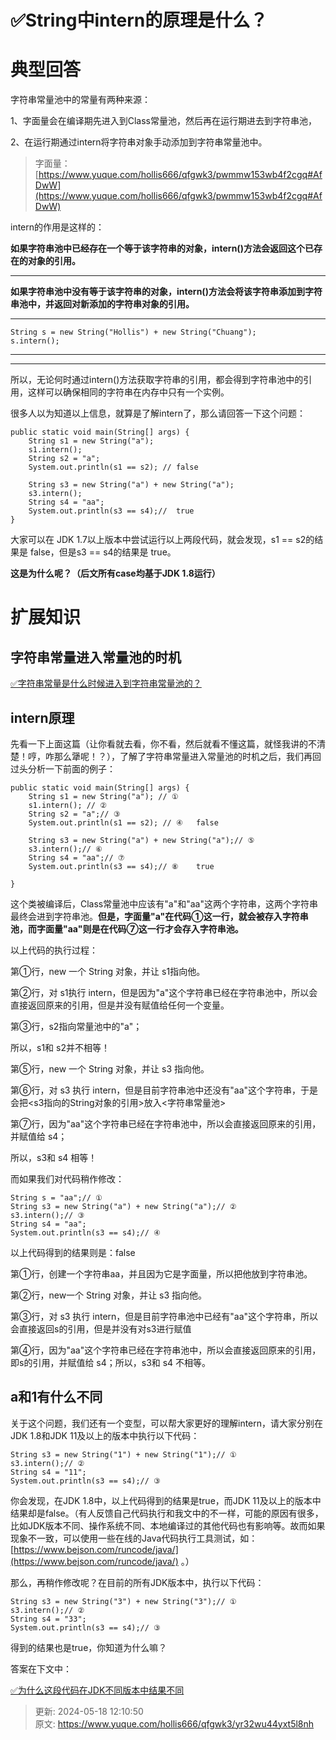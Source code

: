 # ✅String中intern的原理是什么？

# 典型回答


字符串常量池中的常量有两种来源：



1、字面量会在编译期先进入到Class常量池，然后再在运行期进去到字符串池，

2、在运行期通过intern将字符串对象手动添加到字符串常量池中。



> 字面量：[https://www.yuque.com/hollis666/qfgwk3/pwmmw153wb4f2cgq#AfDwW](https://www.yuque.com/hollis666/qfgwk3/pwmmw153wb4f2cgq#AfDwW)
>



intern的作用是这样的：



**如果字符串池中已经存在一个等于该字符串的对象，intern()方法会返回这个已存在的对象的引用。**

****

**如果字符串池中没有等于该字符串的对象，intern()方法会将该字符串添加到字符串池中，并返回对新添加的字符串对象的引用。**

****

```plain
String s = new String("Hollis") + new String("Chuang");
s.intern();
```

****

****

所以，无论何时通过intern()方法获取字符串的引用，都会得到字符串池中的引用，这样可以确保相同的字符串在内存中只有一个实例。



很多人以为知道以上信息，就算是了解intern了，那么请回答一下这个问题：



```plain
public static void main(String[] args) {
    String s1 = new String("a"); 
    s1.intern(); 
    String s2 = "a";
    System.out.println(s1 == s2); // false
    
    String s3 = new String("a") + new String("a");
    s3.intern();
    String s4 = "aa";
    System.out.println(s3 == s4);//  true
}
```



大家可以在 JDK 1.7以上版本中尝试运行以上两段代码，就会发现，s1 == s2的结果是 false，但是s3 == s4的结果是 true。



**这是为什么呢？（后文所有case均基于JDK 1.8运行）**

# 扩展知识


## 字符串常量进入常量池的时机


[✅字符串常量是什么时候进入到字符串常量池的？](https://www.yuque.com/hollis666/qfgwk3/os0m38kyugpxvgsq)



## intern原理


先看一下上面这篇（让你看就去看，你不看，然后就看不懂这篇，就怪我讲的不清楚！哼，咋那么犟呢！？），了解了字符串常量进入常量池的时机之后，我们再回过头分析一下前面的例子：  


```plain
public static void main(String[] args) {
    String s1 = new String("a"); // ①
    s1.intern(); // ②
    String s2 = "a";// ③
    System.out.println(s1 == s2); // ④   false
    
    String s3 = new String("a") + new String("a");// ⑤
    s3.intern();// ⑥
    String s4 = "aa";// ⑦
    System.out.println(s3 == s4);// ⑧    true

}
```





这个类被编译后，Class常量池中应该有"a"和"aa"这两个字符串，这两个字符串最终会进到字符串池。**但是，字面量"a"在代码①这一行，就会被存入字符串池，而字面量"aa"则是在代码⑦这一行才会存入字符串池。**



以上代码的执行过程：

第①行，new 一个 String 对象，并让 s1指向他。

第②行，对 s1执行 intern，但是因为"a"这个字符串已经在字符串池中，所以会直接返回原来的引用，但是并没有赋值给任何一个变量。

第③行，s2指向常量池中的"a"；



所以，s1和 s2并不相等！



第⑤行，new 一个 String 对象，并让 s3 指向他。

第⑥行，对 s3 执行 intern，但是目前字符串池中还没有"aa"这个字符串，于是会把<s3指向的String对象的引用>放入<字符串常量池>

第⑦行，因为"aa"这个字符串已经在字符串池中，所以会直接返回原来的引用，并赋值给 s4；



所以，s3和 s4 相等！



而如果我们对代码稍作修改：



```plain
String s = "aa";// ①
String s3 = new String("a") + new String("a");// ②
s3.intern();// ③
String s4 = "aa";
System.out.println(s3 == s4);// ④
```



以上代码得到的结果则是：false



第①行，创建一个字符串aa，并且因为它是字面量，所以把他放到字符串池。

第②行，new一个 String 对象，并让 s3 指向他。

第③行，对 s3 执行 intern，但是目前字符串池中已经有"aa"这个字符串，所以会直接返回s的引用，但是并没有对s3进行赋值

第④行，因为"aa"这个字符串已经在字符串池中，所以会直接返回原来的引用，即s的引用，并赋值给 s4；所以，s3和 s4 不相等。



## a和1有什么不同


关于这个问题，我们还有一个变型，可以帮大家更好的理解intern，请大家分别在JDK 1.8和JDK 11及以上的版本中执行以下代码：



```plain
String s3 = new String("1") + new String("1");// ①
s3.intern();// ②
String s4 = "11";
System.out.println(s3 == s4);// ③
```



你会发现，在JDK 1.8中，以上代码得到的结果是true，而JDK 11及以上的版本中结果却是false。（有人反馈自己代码执行和我文中的不一样，可能的原因有很多，比如JDK版本不同、操作系统不同、本地编译过的其他代码也有影响等。故而如果现象不一致，可以使用一些在线的Java代码执行工具测试，如：[https://www.bejson.com/runcode/java/](https://www.bejson.com/runcode/java/) 。）



那么，再稍作修改呢？在目前的所有JDK版本中，执行以下代码：



```plain
String s3 = new String("3") + new String("3");// ①
s3.intern();// ②
String s4 = "33";
System.out.println(s3 == s4);// ③
```



得到的结果也是true，你知道为什么嘛？



答案在下文中：



[✅为什么这段代码在JDK不同版本中结果不同](https://www.yuque.com/hollis666/qfgwk3/iky8sebui0cv6sli)



> 更新: 2024-05-18 12:10:50  
> 原文: <https://www.yuque.com/hollis666/qfgwk3/yr32wu44yxt5l8nh>
